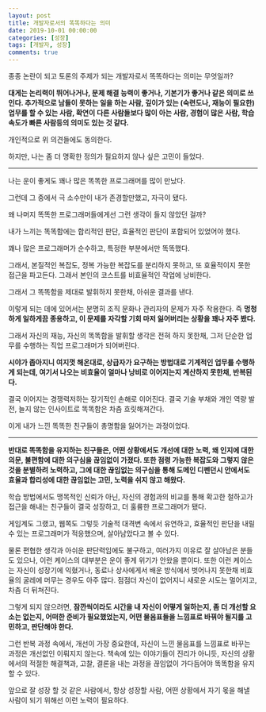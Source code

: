 ```yaml
---
layout: post
title: 개발자로서의 똑똑하다는 의미
date: 2019-10-01 00:00:00
categories: [성장]
tags: [개발자, 성장]
comments: true
---
```


종종 논란이 되고 토론의 주제가 되는 개발자로서 똑똑하다는 의미는 무엇일까?

**대게는 논리력이 뛰어나거나, 문제 해결 능력이 좋거나, 기본기가 좋거나 같은 의미로 쓰인다.
추가적으로 남들이 못하는 일을 하는 사람, 깊이가 있는 (숙련도나, 재능이 필요한) 업무를 할 수 있는 사람, 확연이 다른 사람들보다 많이 아는 사람, 경험이 많은 사람, 학습 속도가 빠른 사람등의 의미도 있는 것 같다.**

개인적으로 위 의견들에도 동의한다.

하지만, 나는 좀 더 명확한 정의가 필요하지 않나 싶은 고민이 들었다.

---

나는 운이 좋게도 꽤나 많은 똑똑한 프로그래머를 많이 만났다.

그런데 그 중에서 극 소수만이 내가 존경할만했고, 자극이 됐다.

왜 나머지 똑똑한 프로그래머들에게선 그런 생각이 들지 않았던 걸까?

내가 느끼는 똑똑함에는 합리적인 판단, 효율적인 판단이 포함되어 있었어야 했다.

꽤나 많은 프로그래머가 순수하고, 특정한 부분에서만 똑똑했다.

그래서, 본질적인 복잡도, 정복 가능한 복잡도를 분리하지 못하고, 또 효율적이지 못한 접근을 파고든다. 그래서 본인의 코스트를 비효율적인 작업에 낭비한다.

그래서 그 똑똑함을 제대로 발휘하지 못한채, 아쉬운 결과를 낸다.

이렇게 되는 데에 있어서는 분명히 조직 문화나 관리자의 문제가 자주 작용한다. 즉 **멍청하게 일하게끔 종용하고, 이 문제를 자각할 기회 마저 잃어버리는 상황을 꽤나 자주 봤다.**

그래서 자신의 재능, 자신의 똑똑함을 발휘할 생각은 전혀 하지 못한채, 그저 단순한 업무를 수행하는 직업 프로그래머가 되어버린다.

**시야가 좁아지니 여지껏 해온대로, 상급자가 요구하는 방법대로 기계적인 업무를 수행하게 되는데, 여기서 나오는 비효율이 얼마나 낭비로 이어지는지 계산하지 못한채, 반복된다.**

결국 이어지는 경쟁력저하는 장기적인 손해로 이어진다. 결국 기술 부채와 개인 역량 발전, 늘지 않는 인사이트로 똑똑함은 차츰 흐릿해져간다.

이게 내가 느낀 똑똑한 친구들이 총명함을 잃어가는 과정이었다.

---

**반대로 똑똑함을 유지하는 친구들은, 어떤 상황에서도 개선에 대한 노력, 왜 인지에 대한 의문, 불편함에 대한 의구심을 끊임없이 가졌다. 또한 점령 가능한 복잡도와 그렇지 않은 것을 분별하려 노력하고, 그에 대한 끊임없는 의구심을 통해 도메인 디펜던시 안에서도 효율과 합리성에 대한 끊임없는 고민, 노력을 쉬지 않고 해왔다.**

학습 방법에서도 맹목적인 신뢰가 아닌, 자신의 경험과의 비교를 통해 확고한 철하고가 접근을 해내는 친구들이 결국 성장하고, 더 훌륭한 프로그래머가 됐다.

게임계도 그랬고, 웹쪽도 그렇듯 기술적 대격변 속에서 유연하고, 효율적인 판단을 내릴 수 있는 프로그래머가 적응했으며, 살아남았다고 볼 수 있다. 

물론 편협한 생각과 아쉬운 판단력임에도 불구하고, 여러가지 이유로 잘 살아남은 분들도 있으나, 이런 케이스의 대부분은 운이 좋게 위기가 안왔을 뿐이다. 또한 이런 케이스는 자신이 성장기에 익혔거나, 동료나 상사에게서 배운 방식에서 벗어나지 못한채 비효율의 굴레에 머무는 경우도 아주 많다.
점점더 자신이 없어지니 새로운 시도는 멀어지고, 차츰 더 뒤쳐진다. 

그렇게 되지 않으려면, **잠깐씩이라도 시간을 내 자신이 어떻게 일하는지, 좀 더 개선할 요소는 없는지, 어떠한 준비가 필요했었는지, 어떤 물음표들을 느낌표로 바꿔야 될지를 고민하고, 판단해야 한다.**

그런 반복 과정 속에서, 개선이 가장 중요한데, 자신이 느낀 물음표를 느낌표로 바꾸는 과정은 개선없인 이뤄지지 않는다. 책속에 있는 이야기들이 진리가 아니듯, 자신의 상황에서의 적절한 해결책과, 고찰, 결론을 내는 과정을 끊임없이 가다듬어야 똑똑함을 유지 할 수 있다.

앞으로 잘 성장 할 것 같은 사람에서, 항상 성장할 사람, 어떤 상황에서 자기 몫을 해낼 사람이 되기 위해선 이런 노력이 필요하다.
